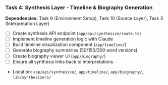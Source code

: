 ### Task 4: Synthesis Layer - Timeline & Biography Generation
**Dependencies:** Task 9 (Environment Setup), Task 10 (Source Layer), Task 3 (Interpretation Layer)

- [ ] Create synthesis API endpoint (`app/api/synthesize/route.ts`)
- [ ] Implement timeline generation logic with Claude
- [ ] Build timeline visualization component (`app/timeline/`)
- [ ] Generate biography summaries (50/150/300 word versions)
- [ ] Create biography viewer UI (`app/biography/`)
- [ ] Ensure all synthesis links back to interpretations
- Location: `app/api/synthesize/`, `app/timeline/`, `app/biography/`, `lib/synthesizers/`
